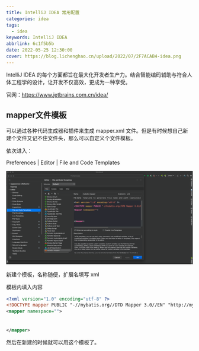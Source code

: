 ```yaml
---
title: IntelliJ IDEA 常用配置
categories: idea
tags:
  - idea
keywords: IntelliJ IDEA
abbrlink: 6c1f5b5b
date: 2022-05-25 12:30:00
cover: https://blog.lichenghao.cn/upload/2022/07/2F7ACAB4-idea.png
---
```



IntelliJ IDEA 的每个方面都旨在最大化开发者生产力。结合智能编码辅助与符合人体工程学的设计，让开发不仅高效，更成为一种享受。

官网：https://www.jetbrains.com.cn/idea/

## mapper文件模板

可以通过各种代码生成器和插件来生成 mapper.xml 文件。但是有时候想自己新建个文件又记不住文件头，那么可以自定义个文件模板。

依次进入：

Preferences | Editor | File and Code Templates   

![](images/17125313.png)

新建个模板，名称随便，扩展名填写 xml 

模板内填入内容

```xml
<?xml version="1.0" encoding="utf-8" ?>
<!DOCTYPE mapper PUBLIC "-//mybatis.org//DTD Mapper 3.0//EN" "http://mybatis.org/dtd/mybatis-3-mapper.dtd" >
<mapper namespace="">
    
    
</mapper>
```

然后在新建的时候就可以用这个模板了。

